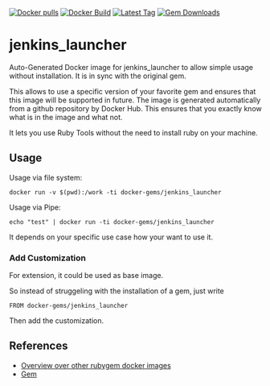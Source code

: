 [![Docker pulls](https://img.shields.io/docker/pulls/rubygem/jenkins_launcher.svg)](https://hub.docker.com/r/rubygem/jenkins_launcher/)
[![Docker Build](https://img.shields.io/docker/automated/rubygem/jenkins_launcher.svg)](https://hub.docker.com/r/rubygem/jenkins_launcher/)
[![Latest Tag](https://img.shields.io/github/tag/docker-rubygem/jenkins_launcher.svg)](https://hub.docker.com/r/rubygem/jenkins_launcher/)
[![Gem Downloads](https://img.shields.io/gem/dt/jenkins_launcher.svg)](https://rubygems.org/gems/jenkins_launcher/)
# jenkins_launcher

Auto-Generated Docker image for jenkins_launcher to allow simple usage without installation.
It is in sync with the original gem.

This allows to use a specific version of your favorite gem and ensures that this image will be supported in future.
The image is generated automatically from a github repository by Docker Hub.
This ensures that you exactly know what is in the image and what not.

It lets you use Ruby Tools without the need to install ruby on your machine.

## Usage

Usage via file system:

`docker run -v $(pwd):/work -ti docker-gems/jenkins_launcher`

Usage via Pipe:

`echo "test" | docker run -ti docker-gems/jenkins_launcher`

It depends on your specific use case how your want to use it.

### Add Customization

For extension, it could be used as base image.

So instead of struggeling with the installation of a gem, just write

`FROM docker-gems/jenkins_launcher`

Then add the customization.

## References

 - [Overview over other rubygem docker images](https://github.com/thinkbot/docker-rubygem)
 - [Gem](https://rubygems.org/gems/jenkins_launcher/)
